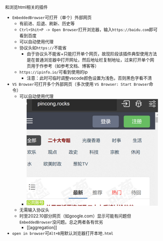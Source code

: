 和浏览html相关的插件
- `EmbeddedBrowser`可打开（单个）外部网页
  - 有前进、后退、刷新、历史等
  - `Ctrl+Shit+P -> Open Browser`打开浏览器，输入`https://baidu.com`即可看到百度
  - 可以自动使用代理
  - 协议头如`https://`不能省
    - 由于协议头不能省+只能打开单个网页，故现阶段该插件典型使用方法是在普通浏览器中打开网址，然后地址栏复制地址，过来打开单个网页用于作参考（如参考文档、博客等）
  - `https://ipinfo.io/`可看到使用的ip
    - 注意：此时可临时调整vscode颜色设置为浅色，否则黑色字看不清
- `VS Browser`可打开多个外部网页（多次使用 `VS Browser: Start Browser`命令）
  - 可以自动使用代理
    - ![](vs-browser-proxy.png)
  - 无需输入协议头
  - 时至2022.10部分网页（如google.com）显示可能有问题但`EmbeddedBrowser`没问题。总之两者各有优劣
    - [[aggregation]]
- `open in browser`可`Alt+B`用默认浏览器打开本地`.html`